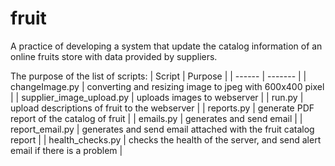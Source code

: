 # fruit
A practice of developing a system that update the catalog information of an online fruits store with data provided by suppliers.

The purpose of the list of scripts:
| Script | Purpose |
| ------ | ------- |
| changeImage.py | converting and resizing image to jpeg with 600x400 pixel |
| supplier_image_upload.py | uploads images to webserver |
| run.py | upload descriptions of fruit to the webserver |
| reports.py | generate PDF report of the catalog of fruit |
| emails.py | generates and send email |
| report_email.py | generates and send email attached with the fruit catalog report |
| health_checks.py | checks the health of the server, and send alert email if there is a problem |
